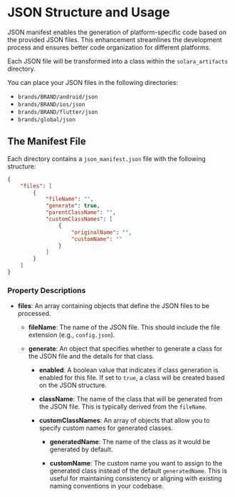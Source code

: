 # JSON Structure and Usage

JSON manifest enables the generation of platform-specific code based on the provided JSON files. This enhancement
streamlines the development process and ensures better code organization for different platforms.

Each JSON file will be transformed into a class within the `solara_artifacts` directory.

You can place your JSON files in the following directories:

- `brands/BRAND/android/json`
- `brands/BRAND/ios/json`
- `brands/BRAND/flutter/json`
- `brands/global/json`

## The Manifest File

Each directory contains a `json_manifest.json` file with the following structure:

```json
{
    "files": [
        {
            "fileName": "",
            "generate": true,
            "parentClassName": "",
            "customClassNames": [
                {
                    "originalName": "",
                    "customName": ""
                }
            ]
        }
    ]
}
```

### Property Descriptions

- **files**: An array containing objects that define the JSON files to be processed.

    - **fileName**: The name of the JSON file. This should include the file extension (e.g., `config.json`).

    - **generate**: An object that specifies whether to generate a class for the JSON file and the details for that
      class.

        - **enabled**: A boolean value that indicates if class generation is enabled for this file. If set to `true`, a
          class will be created based on the JSON structure.

        - **className**: The name of the class that will be generated from the JSON file. This is typically derived from
          the `fileName`.

        - **customClassNames**: An array of objects that allow you to specify custom names for generated classes.

            - **generatedName**: The name of the class as it would be generated by default.

            - **customName**: The custom name you want to assign to the generated class instead of the default
              `generatedName`. This is useful for maintaining consistency or aligning with existing naming conventions
              in your codebase.

